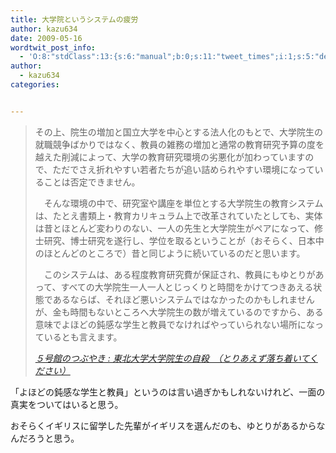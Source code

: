```yaml
---
title: 大学院というシステムの疲労
author: kazu634
date: 2009-05-16
wordtwit_post_info:
  - 'O:8:"stdClass":13:{s:6:"manual";b:0;s:11:"tweet_times";i:1;s:5:"delay";i:0;s:7:"enabled";i:1;s:10:"separation";s:2:"60";s:7:"version";s:3:"3.7";s:14:"tweet_template";b:0;s:6:"status";i:2;s:6:"result";a:0:{}s:13:"tweet_counter";i:2;s:13:"tweet_log_ids";a:1:{i:0;i:4595;}s:9:"hash_tags";a:0:{}s:8:"accounts";a:1:{i:0;s:7:"kazu634";}}'
author:
  - kazu634
categories:


---
```

<div class="section">
<blockquote title="５号館のつぶやき " cite="http://shinka3.exblog.jp/11537972/">
<p>
      その上、院生の増加と国立大学を中心とする法人化のもとで、大学院生の就職競争ばかりではなく、教員の雑務の増加と通常の教育研究予算の度を越えた削減によって、大学の教育研究環境の劣悪化が加わっていますので、ただでさえ折れやすい若者たちが追い詰められやすい環境になっていることは否定できません。
</p>
    
<p>
      　そんな環境の中で、研究室や講座を単位とする大学院生の教育システムは、たとえ書類上・教育カリキュラム上で改革されていたとしても、実体は昔とほとんど変わりのない、一人の先生と大学院生がペアになって、修士研究、博士研究を遂行し、学位を取るということが（おそらく、日本中のほとんどのところで）昔と同じように続いているのだと思います。
</p>
    
<p>
      　このシステムは、ある程度教育研究費が保証され、教員にもゆとりがあって、すべての大学院生一人一人とじっくりと時間をかけてつきあえる状態であるならば、それほど悪いシステムではなかったのかもしれませんが、金も時間もないところへ大学院生の数が増えているのですから、ある意味でよほどの鈍感な学生と教員でなければやっていられない場所になっているとも言えます。
</p>
    
<p>
<cite><a href="http://shinka3.exblog.jp/11537972/" onclick="__gaTracker('send', 'event', 'outbound-article', 'http://shinka3.exblog.jp/11537972/', '５号館のつぶやき : 東北大学大学院生の自殺　（とりあえず落ち着いてください）');" target="_blank">５号館のつぶやき : 東北大学大学院生の自殺　（とりあえず落ち着いてください）</a></cite>
</p>
</blockquote>
  
<p>
    「よほどの鈍感な学生と教員」というのは言い過ぎかもしれないけれど、一面の真実をついてはいると思う。
</p>
  
<p>
    おそらくイギリスに留学した先輩がイギリスを選んだのも、ゆとりがあるからなんだろうと思う。
</p>
</div>
